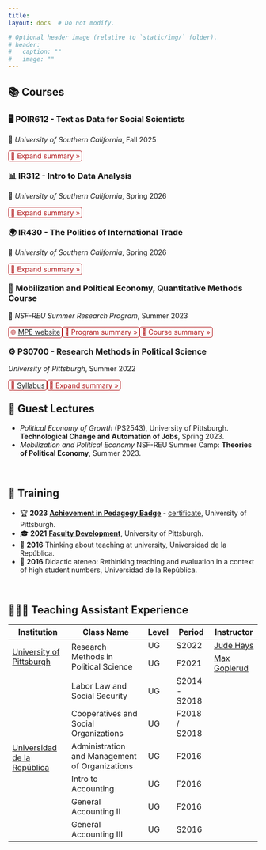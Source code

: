 ```yaml
---
title: 
layout: docs  # Do not modify.

# Optional header image (relative to `static/img/` folder).
# header:
#   caption: ""
#   image: ""
---
```


<style>
details {
  float:left;
  cursor: pointer;
}

details > summary:hover {
    color: #fff;
    background-color: #b21619 !important;
}

details > summary {
  display: inline-block;
  margin-bottom: 0.25em;
  padding: 0.125em 0.25em;
  color: #b21619;
  text-align: center;
  text-decoration: none !important;
  border: 1px solid;
  border-color: #b21619;
  border-radius: 4px;
  cursor: pointer;
}

details > summary::-webkit-details-marker {
  display: none;
  float:left;
}

details > p {
  margin-bottom: 0.25em;
  padding: 0.125em 0.25em;
  box-shadow: 1px 1px 2px #bbbbbb;
}
</style>

## **📚 Courses**  

### 🖥️ POIR612 - Text as Data for Social Scientists  
📍 _University of Southern California_, Fall 2025  

<details><summary>📖 Expand summary »</summary><p>The course introduces social scientists to computational techniques for analyzing large-scale textual information. In an era where vast amounts of text—from policy speeches and legislative documents to social media and news archives—shape our understanding of the world, this course equips students with the methodological tools to extract meaningful insights from unstructured data. Bridging natural language processing (NLP), machine learning, Bayesian statistics, and the social sciences, the course focuses on practical applications in areas like political discourse analysis, sentiment detection, and policy communication. Students will learn essential preprocessing techniques (e.g., tokenization, stemming, stopword removal), text representation methods (bag-of-words, word embeddings), and advanced modeling approaches, including supervised learning, topic modeling, and deep learning techniques such as BERT and large language models (LLMs) like OpenAI and LLAMA. By integrating hands-on coding exercises with theoretical discussions, the course prepares students to engage with textual data critically, ensuring they can apply these techniques to real-world social science research while considering the ethical and methodological challenges of working with text-based data.</p>
</details>  
<br>
  
### 📊 IR312 - Intro to Data Analysis  
📍 _University of Southern California_, Spring 2026  

<details><summary>📖 Expand summary »</summary><p>How can we measure income inequality? What factors predict election outcomes? Do policy interventions effectively reduce poverty? Social scientists, policymakers, businesses, and non-profit organizations increasingly rely on data to answer these pressing questions—using it to describe trends, predict outcomes, and inform decisions. This course equips students with the tools to analyze data, draw statistical inferences, and apply causal reasoning to real-world political, social, and economic issues. Through hands-on experience with quantitative methods used in academic research, policy analysis, and the private sector, students will gain essential data skills—no prior statistical knowledge is required. </p>
</details>  
<br>
  
### 🌍 IR430 - The Politics of International Trade  
📍 _University of Southern California_, Spring 2026  

<details><summary>📖 Expand summary »</summary><p>How do political and economic forces shape global trade? What are the key theories explaining trade patterns, and how do they apply to modern challenges like climate change and automation? This course explores the political economy of international trade, tracing foundational theories and debates while examining contemporary issues. Students will engage with classic and modern perspectives to understand how trade policies are shaped, who benefits from them, and how global economic shifts influence political decision-making.</p>
</details>  
<br>

### 📢 Mobilization and Political Economy, Quantitative Methods Course  
📍 _NSF-REU Summer Research Program_, Summer 2023  

<details><summary>🌐 <a href="https://www.migapprogram.com/">MPE website</a></summary><p> </p>
</details>  
<details><summary>📖 Program summary »</summary><p>The MPE Summer Program is an eight-week, in-residence research and mentoring initiative funded by the National Science Foundation (NSF) through a Research Experience for Undergraduates (REU) award (Award No. #2150250). Designed to support underrepresented and first-generation undergraduate students, the program prioritizes recruiting from Minority Serving Institutions (MSIs). It enhances academic success through rigorous methodological training and structured guidance for graduate school applications. With an interdisciplinary approach, MPE equips students with the analytical tools to examine key issues in mobilization and political economy. By integrating theory with hands-on data analysis, participants develop essential research skills to tackle pressing social, political, and policy challenges, bridging the gap between academia and real-world applications.</p>
</details>  
<details><summary>📖 Course summary »</summary><p>The Quantitative Methods Course lays a strong foundation in research design, descriptive statistics, and regression analysis before advancing to complex techniques like hypothesis testing and multi-level modeling (MLM). These methods are particularly powerful in examining structural inequalities, allowing students to analyze the interplay between individual behaviors and systemic factors. A key component of the course is hands-on training in R programming, enabling participants to work with real-world datasets, such as the Collaborative Multi-racial Post-election Survey (CMPS) and census data. The program provides students with essential analytical skills for academia, government, and private industry by combining methodological rigor with a focus on diversity and inclusion. Students gain valuable experience in data management, statistical modeling, and policy analysis—preparing them for a world increasingly driven by data science.</p>
</details>  
<br>

### ⚙️ PS0700 - Research Methods in Political Science  
_University of Pittsburgh_, Summer 2022  

<details><summary>📄 <a href="https://www.dropbox.com/s/shpfv8m1ke1iyr3/PS0700_S22.pdf?dl=0">Syllabus</a></summary><p> </p>
</details>  
<details><summary>📖 Expand summary »</summary><p>The course aims to provide students with the ability to understand, explain, and perform political science quantitative research...</p>
</details>  
<br>
  
## **🎤 Guest Lectures**  

- _Political Economy of Growth_ (PS2543), University of Pittsburgh. **Technological Change and Automation of Jobs**, Spring 2023.  
- _Mobilization and Political Economy_ NSF-REU Summer Camp: **Theories of Political Economy**, Summer 2023.  

<br>

## **📜 Training**  

- 🏆 **2023** [**Achievement in Pedagogy Badge**](https://teaching.pitt.edu/graduate-student-teaching/pedagogy-credential/) - [certificate](https://www.dropbox.com/s/xsxx3rsjmwxa6v2/AIP_Gonzalez-Rostani_revised.pdf?dl=0), University of Pittsburgh.  
- 🎓 **2021** [**Faculty Development**](https://teaching.pitt.edu/graduate-student-teaching/), University of Pittsburgh.  
- 📖 **2016** Thinking about teaching at university, Universidad de la República.  
- 📖 **2016** Didactic ateneo: Rethinking teaching and evaluation in a context of high student numbers, Universidad de la República.  

<br>

## **👩🏻‍🏫 Teaching Assistant Experience**  

<table class="tg">
  <thead>
    <tr>
      <th>Institution</th>
      <th>Class Name</th>
      <th>Level</th>
      <th>Period</th>
      <th>Instructor</th>
    </tr>
  </thead>
  <tbody>
    <tr>
      <td rowspan="2"><a href="https://www.pitt.edu/">University of Pittsburgh</a></td>
      <td rowspan="2">Research Methods in Political Science</td>
      <td>UG</td>
      <td>S2022</td>
      <td><a href="#">Jude Hays</a></td>
    </tr>
    <tr>
      <td>UG</td>
      <td>F2021</td>
      <td><a href="#">Max Goplerud</a></td>
    </tr>
    <tr>
      <td rowspan="6"><a href="https://udelar.edu.uy/">Universidad de la República</a></td>
      <td>Labor Law and Social Security</td>
      <td>UG</td>
      <td>S2014 - S2018</td>
      <td></td>
    </tr>
    <tr>
      <td>Cooperatives and Social Organizations</td>
      <td>UG</td>
      <td>F2018 / S2018</td>
      <td></td>
    </tr>
    <tr>
      <td>Administration and Management of Organizations</td>
      <td>UG</td>
      <td>F2016</td>
      <td></td>
    </tr>
    <tr>
      <td>Intro to Accounting</td>
      <td>UG</td>
      <td>F2016</td>
      <td></td>
    </tr>
    <tr>
      <td>General Accounting II</td>
      <td>UG</td>
      <td>F2016</td>
      <td></td>
    </tr>
    <tr>
      <td>General Accounting III</td>
      <td>UG</td>
      <td>S2016</td>
      <td></td>
    </tr>
  </tbody>
</table>
